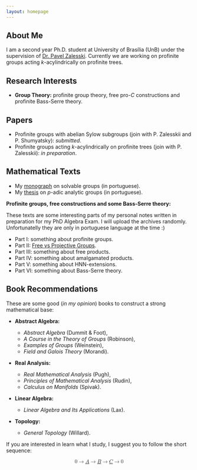 ```yaml
---
layout: homepage
---
```


## About Me

I am a second year Ph.D. student at University of Brasília (UnB) under the supervision of <a href="https://www.mat.unb.br/~pz/">Dr. Pavel Zalesski</a>. Currently we are working on profinite groups acting *k*-acylindrically on profinite trees.

## Research Interests

- **Group Theory:** profinite group theory, free pro-*C* constructions and profinite Bass-Serre theory.

## Papers

- Profinite groups with abelian Sylow subgroups (join with P. Zalesskii and P. Shumyatsky): *submitted*.
- Profinite groups acting *k*-acylindrically on profinite trees (join with P. Zalesskii): *in preparation*.
 
## Mathematical Texts

- My <a href="https://docs.google.com/viewer?url=https://github.com/lcorrealopes/home/raw/main/assets/files/monograph.pdf">monograph</a> on solvable groups (in portuguese).
- My <a href="https://docs.google.com/viewer?url=https://github.com/lcorrealopes/home/raw/main/assets/files/thesis.pdf">thesis</a> on *p*-adic analytic groups (in portuguese).

**Profinite groups, free constructions and some Bass-Serre theory:**

These texts are some interesting parts of my personal notes written in preparation for my PhD Algebra Exam. I will upload the archives randomly. Unfortunatelly they are only in portuguese language at the time :)

- Part I: something about profinite groups.
- Part II: <a href="https://docs.google.com/viewer?url=https://github.com/lcorrealopes/home/raw/main/assets/files/Free-Projective.pdf">Free vs Projective Groups</a>.
- Part III: something about free products.
- Part IV: something about amalgamated products.
- Part V: something about HNN-extensions.
- Part VI: something about Bass-Serre theory.

## Book Recommendations

These are some good (*in my opinion*) books to construct a strong mathematical base:

- **Abstract Algebra:**
  - *Abstract Algebra* (Dummit & Foot),
  - *A Course in the Theory of Groups* (Robinson),
  - *Examples of Groups* (Weinstein),
  - *Field and Galois Theory* (Morandi).

- **Real Analysis:**
  - *Real Mathematical Analysis* (Pugh),
  - *Principles of Mathematical Analysis* (Rudin),
  - *Calculus on Manifolds* (Spivak).

- **Linear Algebra:**
  - *Linear Algebra and Its Applications* (Lax).

- **Topology:**
  - *General Topology* (Willard).

If you are interested in learn what I study, I suggest you to follow the short sequence: 

<math display="block" xmlns="http://www.w3.org/1998/Math/MathML">
  <mrow>
    <mn>0</mn>
    <mo>→</mo>
    <mi><a href="https://link.springer.com/book/10.1007/978-3-642-61856-7">A</a></mi>
    <mo>→</mo>
    <mi><a href="https://link.springer.com/book/10.1007/978-3-642-01642-4">B</a></mi>
    <mo>→</mo>
    <mi><a href="https://link.springer.com/book/10.1007/978-3-319-61199-0">C</a></mi>
    <mo>→</mo>
    <mn>0</mn>
  </mrow>
</math>
